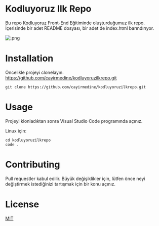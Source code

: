 # Kodluyoruz Ilk Repo
Bu repo [Kodluyoruz](https://www.kodluyoruz.org) Front-End Eğitiminde oluşturduğumuz ilk repo. İçerisinde bir adet README dosyası, bir adet de index.html barındırıyor.

![.png](https://ibb.co/2kx5SHf)

# Installation
Öncelikle projeyi clonelayın. https://github.com/cayirmedine/kodluyoruzilkrepo.git
``` 
git clone https://github.com/cayirmedine/kodluyoruzilkrepo.git
``` 

# Usage
Projeyi klonladıktan sonra Visual Studio Code programında açınız.

Linux için:
```
cd kodluyoruzilkrepo
code .
```

# Contributing 
Pull requestler kabul edilir. Büyük değişiklikler için, lütfen önce neyi değiştirmek istediğinizi tartışmak için bir konu açınız.

# License
[MIT](https://choosealicense.com/licenses/mit/)
